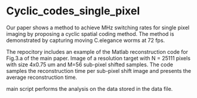 # Cyclic_codes_single_pixel

Our paper shows a method to achieve MHz switching rates for single pixel imaging by proposing a cyclic spatial coding method. The method is demonstrated by capturing moving C.elegance worms at 72 fps.

The repocitory includes an example of the Matlab reconstruction code for Fig.3.a of the main paper.
Image of a resolution target with N = 25111 pixels with size 4x0.75 um and M=56 sub-pixel shifted samples.
The code samples the reconstruction time per sub-pixel shift image and presents the average reconstruction time.

main script performs the analysis on the data stored in the data file.
